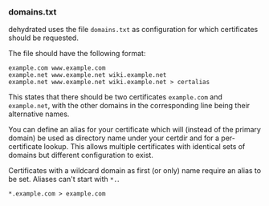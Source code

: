 ### domains.txt

dehydrated uses the file `domains.txt` as configuration for which certificates should be requested.

The file should have the following format:

```text
example.com www.example.com
example.net www.example.net wiki.example.net
example.net www.example.net wiki.example.net > certalias
```

This states that there should be two certificates `example.com` and `example.net`,
with the other domains in the corresponding line being their alternative names.

You can define an alias for your certificate which will (instead of the primary domain) be
used as directory name under your certdir and for a per-certificate lookup.
This allows multiple certificates with identical sets of domains but different configuration
to exist.

Certificates with a wildcard domain as first (or only) name require an alias to be set.
Aliases can't start with `*.`.

```text
*.example.com > example.com
```
